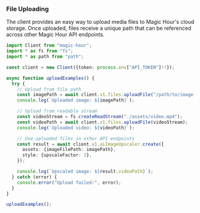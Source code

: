 ### File Uploading

The client provides an easy way to upload media files to Magic Hour's cloud storage. Once uploaded, files receive a unique path that can be referenced across other Magic Hour API endpoints.

```typescript
import Client from "magic-hour";
import * as fs from "fs";
import * as path from "path";

const client = new Client({token: process.env["API_TOKEN"]!!});

async function uploadExamples() {
  try {
    // Upload from file path
    const imagePath = await client.v1.files.uploadFile("/path/to/image.jpg");
    console.log(`Uploaded image: ${imagePath}`);

    // Upload from readable stream
    const videoStream = fs.createReadStream("./assets/video.mp4");
    const videoPath = await client.v1.files.uploadFile(videoStream);
    console.log(`Uploaded video: ${videoPath}`);

    // Use uploaded files in other API endpoints
    const result = await client.v1.aiImageUpscaler.create({
      assets: {imageFilePath: imagePath},
      style: {upscaleFactor: 2},
    });

    console.log(`Upscaled image: ${result.videoPath}`);
  } catch (error) {
    console.error("Upload failed:", error);
  }
}

uploadExamples();
```

